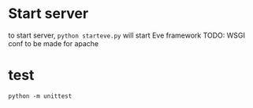 # Start server
to start server, 
`python starteve.py`
will start Eve framework
TODO: WSGI conf to be made for apache

# test
`python -m unittest`
  
